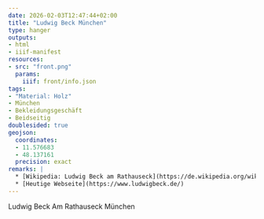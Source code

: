 ```yaml
---
date: 2026-02-03T12:47:44+02:00
title: "Ludwig Beck München"
type: hanger
outputs:
- html
- iiif-manifest
resources:
- src: "front.png"
  params:
    iiif: front/info.json
tags:
- "Material: Holz"
- München
- Bekleidungsgeschäft
- Beidseitig
doublesided: true
geojson:
  coordinates:
  - 11.576683
  - 48.137161
  precision: exact
remarks: |
  * [Wikipedia: Ludwig Beck am Rathauseck](https://de.wikipedia.org/wiki/Ludwig_Beck_am_Rathauseck)
  * [Heutige Webseite](https://www.ludwigbeck.de/)
---
```

Ludwig
Beck
Am Rathauseck
München
